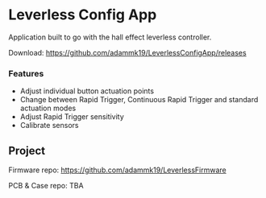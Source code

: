 # Leverless Config App

Application built to go with the hall effect leverless controller.

Download: https://github.com/adammk19/LeverlessConfigApp/releases

### Features
- Adjust individual button actuation points
- Change between Rapid Trigger, Continuous Rapid Trigger and standard actuation modes
- Adjust Rapid Trigger sensitivity
- Calibrate sensors

## Project

Firmware repo: https://github.com/adammk19/LeverlessFirmware

PCB & Case repo: TBA
